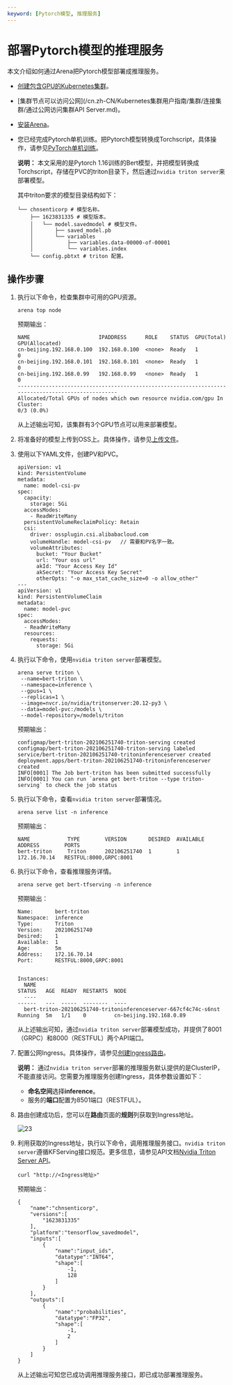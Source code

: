 ```yaml
---
keyword: [Pytorch模型, 推理服务]
---
```


# 部署Pytorch模型的推理服务

本文介绍如何通过Arena把Pytorch模型部署成推理服务。

-   [创建包含GPU的Kubernetes集群](/cn.zh-CN/Kubernetes集群用户指南/GPU/NPU/GPU调度/使用Kubernetes默认GPU调度.md)。
-   [集群节点可以访问公网](/cn.zh-CN/Kubernetes集群用户指南/集群/连接集群/通过公网访问集群API Server.md)。
-   [安装Arena]()。
-   您已经完成Pytorch单机训练。把Pytorch模型转换成Torchscript，具体操作，请参见[PyTorch单机训练](/cn.zh-CN/云原生AI用户指南/模型训练/PyTorch单机训练.md)。

    **说明：** 本文采用的是Pytorch 1.16训练的Bert模型，并把模型转换成Torchscript，存储在PVC的triton目录下，然后通过`nvidia triton server`来部署模型。

    其中triton要求的模型目录结构如下：

    ```
    └── chnsenticorp # 模型名称。
        ├── 1623831335 # 模型版本。
        │   └── model.savedmodel # 模型文件。
        │       ├── saved_model.pb
        │       └── variables
        │           ├── variables.data-00000-of-00001
        │           └── variables.index
        └── config.pbtxt # triton 配置。
    ```


## 操作步骤

1.  执行以下命令，检查集群中可用的GPU资源。

    ```
    arena top node
    ```

    预期输出：

    ```
    NAME                      IPADDRESS      ROLE    STATUS  GPU(Total)  GPU(Allocated)
    cn-beijing.192.168.0.100  192.168.0.100  <none>  Ready   1           0
    cn-beijing.192.168.0.101  192.168.0.101  <none>  Ready   1           0
    cn-beijing.192.168.0.99   192.168.0.99   <none>  Ready   1           0
    ---------------------------------------------------------------------------------------------------
    Allocated/Total GPUs of nodes which own resource nvidia.com/gpu In Cluster:
    0/3 (0.0%)
    ```

    从上述输出可知，该集群有3个GPU节点可以用来部署模型。

2.  将准备好的模型上传到OSS上。具体操作，请参见[上传文件](/cn.zh-CN/快速入门/控制台快速入门/上传文件.md)。

3.  使用以下YAML文件，创建PV和PVC。

    ```
    apiVersion: v1
    kind: PersistentVolume
    metadata:
      name: model-csi-pv
    spec:
      capacity:
        storage: 5Gi
      accessModes:
        - ReadWriteMany
      persistentVolumeReclaimPolicy: Retain
      csi:
        driver: ossplugin.csi.alibabacloud.com
        volumeHandle: model-csi-pv   // 需要和PV名字一致。
        volumeAttributes:
          bucket: "Your Bucket"
          url: "Your oss url"
          akId: "Your Access Key Id"
          akSecret: "Your Access Key Secret"
          otherOpts: "-o max_stat_cache_size=0 -o allow_other"
    ---
    apiVersion: v1
    kind: PersistentVolumeClaim
    metadata:
      name: model-pvc
    spec:
      accessModes:
      - ReadWriteMany
      resources:
        requests:
          storage: 5Gi
    ```

4.  执行以下命令，使用`nvidia triton server`部署模型。

    ```
    arena serve triton \
     --name=bert-triton \
     --namespace=inference \
     --gpus=1 \
     --replicas=1 \
     --image=nvcr.io/nvidia/tritonserver:20.12-py3 \
     --data=model-pvc:/models \
     --model-repository=/models/triton
    ```

    预期输出：

    ```
    configmap/bert-triton-202106251740-triton-serving created
    configmap/bert-triton-202106251740-triton-serving labeled
    service/bert-triton-202106251740-tritoninferenceserver created
    deployment.apps/bert-triton-202106251740-tritoninferenceserver created
    INFO[0001] The Job bert-triton has been submitted successfully
    INFO[0001] You can run `arena get bert-triton --type triton-serving` to check the job status
    ```

5.  执行以下命令，查看`nvidia triton server`部署情况。

    ```
    arena serve list -n inference
    ```

    预期输出：

    ```
    NAME            TYPE        VERSION       DESIRED  AVAILABLE  ADDRESS        PORTS
    bert-triton     Triton      202106251740  1        1          172.16.70.14   RESTFUL:8000,GRPC:8001
    ```

6.  执行以下命令，查看推理服务详情。

    ```
    arena serve get bert-tfserving -n inference
    ```

    预期输出：

    ```
    Name:       bert-triton
    Namespace:  inference
    Type:       Triton
    Version:    202106251740
    Desired:    1
    Available:  1
    Age:        5m
    Address:    172.16.70.14
    Port:       RESTFUL:8000,GRPC:8001
    
    
    Instances:
      NAME                                                             STATUS   AGE  READY  RESTARTS  NODE
      ----                                                             ------   ---  -----  --------  ----
      bert-triton-202106251740-tritoninferenceserver-667cf4c74c-s6nst  Running  5m   1/1    0         cn-beijing.192.168.0.89
    ```

    从上述输出可知，通过`nvidia triton server`部署模型成功，并提供了8001（GRPC）和8000（RESTFUL）两个API端口。

7.  配置公网Ingress。具体操作，请参见[创建Ingress路由](/cn.zh-CN/Kubernetes集群用户指南/网络/Ingress管理/创建Ingress路由.md)。

    **说明：** 通过`nvidia triton server`部署的推理服务默认提供的是ClusterIP，不能直接访问。您需要为推理服务创建Ingress，具体参数设置如下：

    -   **命名空间**选择**inference**。
    -   服务的**端口**配置为8501端口（RESTFUL）。
8.  路由创建成功后，您可以在**路由**页面的**规则**列获取到Ingress地址。

    ![23](https://static-aliyun-doc.oss-accelerate.aliyuncs.com/assets/img/zh-CN/5671666261/p295171.png)

9.  利用获取的Ingress地址，执行以下命令，调用推理服务接口。`nvidia triton server`遵循KFServing接口规范。更多信息，请参见API文档[Nvidia Triton Server API](https://github.com/triton-inference-server/server/blob/main/docs/inference_protocols.md)。

    ```
    curl "http://<Ingress地址>"
    ```

    预期输出：

    ```
    {
        "name":"chnsenticorp",
        "versions":[
            "1623831335"
        ],
        "platform":"tensorflow_savedmodel",
        "inputs":[
            {
                "name":"input_ids",
                "datatype":"INT64",
                "shape":[
                    -1,
                    128
                ]
            }
        ],
        "outputs":[
            {
                "name":"probabilities",
                "datatype":"FP32",
                "shape":[
                    -1,
                    2
                ]
            }
        ]
    }
    ```

    从上述输出可知您已成功调用推理服务接口，即已成功部署推理服务。


